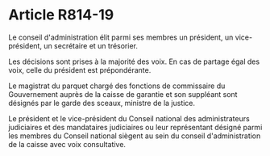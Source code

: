 # Article R814-19

Le conseil d'administration élit parmi ses membres un président, un vice-président, un secrétaire et un trésorier.

Les décisions sont prises à la majorité des voix. En cas de partage égal des voix, celle du président est prépondérante.

Le magistrat du parquet chargé des fonctions de commissaire du Gouvernement auprès de la caisse de garantie et son suppléant sont désignés par le garde des sceaux, ministre de la justice.

Le président et le vice-président du Conseil national des administrateurs judiciaires et des mandataires judiciaires ou leur représentant désigné parmi les membres du Conseil national siègent au sein du conseil d'administration de la caisse avec voix consultative.
